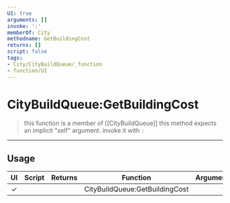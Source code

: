 ```yaml
---
UI: true
arguments: []
invoke: ':'
memberOf: City
methodname: GetBuildingCost
returns: []
script: false
tags:
- City/CityBuildQueue/_function
- function/UI
---
```

# CityBuildQueue:GetBuildingCost
> this function is a member of [[CityBuildQueue]]
> this method expects an implicit "self" argument. invoke it with `:`
-----
## Usage
|  UI | Script | Returns | Function | Arguments |
|:---:|:------:|-------:|:--------:|:---------|
|✓| ||CityBuildQueue:GetBuildingCost||
